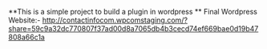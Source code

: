 **This is a simple project to build a plugin in wordpress
**
Final Wordpress Website:- http://contactinfocom.wpcomstaging.com/?share=59c9a32dc770807f37ad00d8a7065db4b3cecd74ef669bae0d19b47808a66c1a
